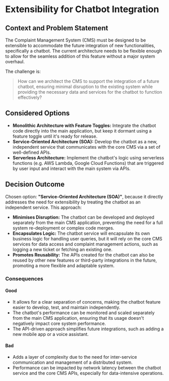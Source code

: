 # Extensibility for Chatbot Integration

## Context and Problem Statement

The Complaint Management System (CMS) must be designed to be extensible to accommodate the future integration of new functionalities, specifically a chatbot. The current architecture needs to be flexible enough to allow for the seamless addition of this feature without a major system overhaul.

The challenge is:

> How can we architect the CMS to support the integration of a future chatbot, ensuring minimal disruption to the existing system while providing the necessary data and services for the chatbot to function effectively?

## Considered Options

* **Monolithic Architecture with Feature Toggles:** Integrate the chatbot code directly into the main application, but keep it dormant using a feature toggle until it's ready for release.
* **Service-Oriented Architecture (SOA):** Develop the chatbot as a new, independent service that communicates with the core CMS via a set of well-defined APIs.
* **Serverless Architecture:** Implement the chatbot's logic using serverless functions (e.g. AWS Lambda, Google Cloud Functions) that are triggered by user input and interact with the main system via APIs.

## Decision Outcome

Chosen option: **"Service-Oriented Architecture (SOA)"**, because it directly addresses the need for extensibility by treating the chatbot as an independent service. This approach:

* **Minimises Disruption:** The chatbot can be developed and deployed separately from the main CMS application, preventing the need for a full system re-deployment or complex code merges.
* **Encapsulates Logic:** The chatbot service will encapsulate its own business logic for handling user queries, but it will rely on the core CMS services for data access and complaint management actions, such as logging a new ticket or fetching an existing one.
* **Promotes Reusability:** The APIs created for the chatbot can also be reused by other new features or third-party integrations in the future, promoting a more flexible and adaptable system.

### Consequences

#### Good

* It allows for a clear separation of concerns, making the chatbot feature easier to develop, test, and maintain independently.
* The chatbot's performance can be monitored and scaled separately from the main CMS application, ensuring that its usage doesn't negatively impact core system performance.
* The API-driven approach simplifies future integrations, such as adding a new mobile app or a voice assistant.

#### Bad

* Adds a layer of complexity due to the need for inter-service communication and management of a distributed system.
* Performance can be impacted by network latency between the chatbot service and the core CMS APIs, especially for data-intensive operations.
